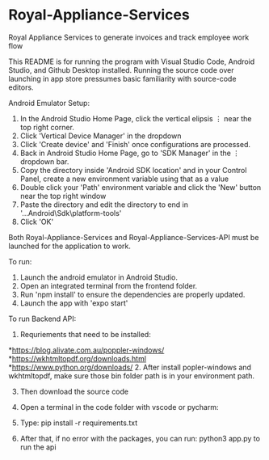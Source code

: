 # Royal-Appliance-Services
Royal Appliance Services to generate invoices and track employee work flow

This README is for running the program with Visual Studio Code, Android Studio, and Github Desktop installed.
Running the source code over launching in app store pressumes basic familiarity with source-code editors.

Android Emulator Setup:
1. In the Android Studio Home Page, click the vertical elipsis ⋮ near the top right corner.
2. Click 'Vertical Device Manager' in the dropdown
3. Click 'Create device' and 'Finish' once configurations are processed.
4. Back in Android Studio Home Page, go to 'SDK Manager' in the ⋮ dropdown bar.
5. Copy the directory inside 'Android SDK location' and in your Control Panel, create a new environment variable using that as a value 
6. Double click your 'Path' environment variable and click the 'New' button near the top right window
7. Paste the directory and edit the directory to end in '...Android\Sdk\platform-tools'
8. Click 'OK'

Both Royal-Appliance-Services and Royal-Appliance-Services-API must be launched for the application to work.

To run:
1. Launch the android emulator in Android Studio.
2. Open an integrated terminal from the frontend folder.
3. Run 'npm install' to ensure the dependencies are properly updated.
4. Launch the app with 'expo start'

To run Backend API:
1. Requriements that need to be installed:

*https://blog.alivate.com.au/poppler-windows/
*https://wkhtmltopdf.org/downloads.html
*https://www.python.org/downloads/
2. After install popler-windows and wkhtmltopdf, make sure those bin folder path is in your environment path.

3. Then download the source code

4. Open a terminal in the code folder with vscode or pycharm:

5. Type: pip install -r requirements.txt

6. After that, if no error with the packages, you can run: python3 app.py to run the api

